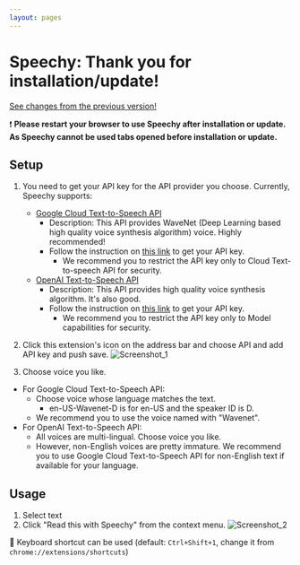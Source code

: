 ```yaml
---
layout: pages
---
```


# Speechy: Thank you for installation/update!

[See changes from the previous version!](https://github.com/hmirin/speechy/releases)

❗ **Please restart your browser to use Speechy after installation or update. As Speechy cannot be used tabs opened before installation or update.**

## Setup

1. You need to get your API key for the API provider you choose. Currently, Speechy supports:
    - [Google Cloud Text-to-Speech API](https://cloud.google.com/text-to-speech/)
        - Description: This API provides WaveNet (Deep Learning based high quality voice synthesis algorithm) voice. Highly recommended!
        - Follow the instruction on [this link](https://support.google.com/cloud/answer/6158862) to get your API key.
            - We recommend you to restrict the API key only to Cloud Text-to-speech API for security.
    - [OpenAI Text-to-Speech API](https://platform.openai.com/docs/guides/text-to-speech)
        - Description: This API provides high quality voice synthesis algorithm. It's also good.
        - Follow the instruction on [this link](https://www.howtogeek.com/885918/how-to-get-an-openai-api-key/) to get your API key.
            - We recommend you to restrict the API key only to Model capabilities for security.

2. Click this extension's icon on the address bar and choose API and add API key and push save.
    ![Screenshot_1](/images/screenshot_1.png)
3. Choose voice you like.

- For Google Cloud Text-to-Speech API:
  - Choose voice whose language matches the text.
    - en-US-Wavenet-D is for en-US and the speaker ID is D.
  - We recommend you to use the voice named with "Wavenet".
- For OpenAI Text-to-Speech API:
  - All voices are multi-lingual. Choose voice you like.
  - However, non-English voices are pretty immature. We recommend you to use Google Cloud Text-to-Speech API for non-English text if available for your language.

## Usage

1. Select text
2. Click "Read this with Speechy" from the context menu.
    ![Screenshot_2](/images/screenshot_2.png)

🍭 Keyboard shortcut can be used (default: `Ctrl+Shift+1`, change it from `chrome://extensions/shortcuts`)

